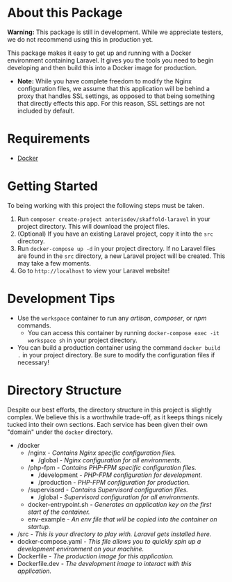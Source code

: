 # About this Package
**Warning:** This package is still in development. While we appreciate testers, we do not recommend using this in production yet.

This package makes it easy to get up and running with a Docker environment containing Laravel. It gives you the tools you need to begin developing and then build this into a Docker image for production.

* **Note:** While you have complete freedom to modify the Nginx configuration files, we assume that this application will be behind a proxy that handles SSL settings, as opposed to that being something that directly effects this app. For this reason, SSL settings are not included by default.

# Requirements

- [Docker](https://www.docker.com/get-started)

# Getting Started

To being working with this project the following steps must be taken.

1. Run `composer create-project anterisdev/skaffold-laravel` in your project directory. This will download the project files.
2. (Optional) If you have an existing Laravel project, copy it into the `src` directory.
3. Run `docker-compose up -d` in your project directory. If no Laravel files are found in the `src` directory, a new Laravel project will be created. This may take a few moments.
4. Go to `http://localhost` to view your Laravel website!

# Development Tips

* Use the `workspace` container to run any _artisan_, _composer_, or _npm_ commands.
  * You can access this container by running `docker-compose exec -it workspace sh` in your project directory.
* You can build a production container using the command `docker build .` in your project directory. Be sure to modify the configuration files if necessary!

# Directory Structure

Despite our best efforts, the directory structure in this project is slightly complex. We believe this is a worthwhile trade-off, as it keeps things nicely tucked into their own sections. Each service has been given their own "domain" under the `docker` directory.

- /docker
    - /nginx - _Contains Nginx specific configuration files._
        - /global - _Nginx configuration for all environments._
    - /php-fpm - _Contains PHP-FPM specific configuration files._
        - /development - _PHP-FPM configuration for development._
        - /production - _PHP-FPM configuration for production._
    - /supervisord - _Contains Supervisord configuration files._
        - /global - _Supervisord configuration for all environments._
    - docker-entrypoint.sh - _Generates an application key on the first start of the container._
    - env-example - _An env file that will be copied into the container on startup._
- /src - _This is your directory to play with. Laravel gets installed here._
- docker-compose.yaml - _This file allows you to quickly spin up a development environment on your machine._
- Dockerfile - _The production image for this application._
- Dockerfile.dev - _The development image to interact with this application._

